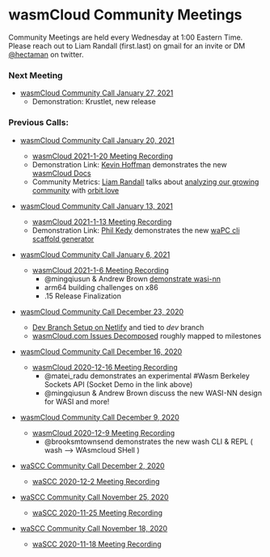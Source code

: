 
# wasmCloud Community Meetings

Community Meetings are held every Wednesday at 1:00 Eastern Time.
Please reach out to Liam Randall (first.last) on gmail for an invite or DM [@hectaman](https://twitter.com/hectaman) on twitter.


### Next Meeting
* [wasmCloud Community Call January 27, 2021](community-calls/2021-1-27-wasmcloud-community-call.md)
     * Demonstration: Krustlet, new release


### Previous Calls:

* [wasmCloud Community Call January 20, 2021](community-calls/2021-1-20-wasmcloud-community-call.md)
     * [wasmCloud 2021-1-20 Meeting Recording](https://youtu.be/XB3LJzX8j6Y)
     * Demonstration Link: [Kevin Hoffman](https://twitter.com/KevinHoffman) demonstrates the new [wasmCloud Docs](https://youtu.be/XB3LJzX8j6Y?t=30) 
     * Community Metrics: [Liam Randall]() talks about [analyzing our growing community](https://youtu.be/XB3LJzX8j6Y?t=420) with [orbit.love](https://orbit.love)

* [wasmCloud Community Call January 13, 2021](community-calls/2021-1-13-wasmcloud-community-call.md)
     * [wasmCloud 2021-1-13 Meeting Recording](https://www.youtube.com/watch?v=onr01cQ9xNU)
     * Demonstration Link: [Phil Kedy](https://github.com/pkedy) demonstrates the new [waPC cli scaffold generator](https://youtu.be/onr01cQ9xNU?t=149) 

* [wasmCloud Community Call January 6, 2021](community-calls/2021-1-6-wasmcloud-community-call.md)
     * [wasmCloud 2021-1-6 Meeting Recording](https://www.youtube.com/watch?v=TqWh7u2Klig)
          * @mingqiusun & Andrew Brown [demonstrate wasi-nn](https://youtu.be/TqWh7u2Klig?t=284)
          * arm64 building challenges on x86
          * .15 Release Finalization

* [wasmCloud Community Call December 23, 2020](community-calls/2020-12-23-wasmcloud-community-call.md)
     * [Dev Branch Setup on Netlify](https://5fe4c7fb261de900071c3e2e--brave-albattani-5b0c07.netlify.app/) and tied to *dev* branch
     * [wasmCloud.com Issues Decomposed](https://github.com/wasmCloud/wasmCloud.com/issues) roughly mapped to milestones 

* [wasmCloud Community Call December 16, 2020](community-calls/2020-12-16-wasmcloud-community-call.md)
     * [wasmCloud 2020-12-16 Meeting Recording](https://www.youtube.com/watch?v=32Aka25wcwY&feature=emb_logo)
          * @matei_radu demonstrates an experimental #Wasm Berkeley Sockets API (Socket Demo in the link above)
          * @mingqiusun & Andrew Brown discuss the new WASI-NN design for WASI and more! 

* [wasmCloud Community Call December 9, 2020](community-calls/2020-12-9-wasmcloud-community-call.md)
     * [wasmCloud 2020-12-9 Meeting Recording](https://www.youtube.com/watch?v=MW-6cJJ8ZyQ)
          * @brooksmtownsend demonstrates the new wash CLI & REPL ( wash --> WAsmcloud SHell )

* [waSCC Community Call December 2, 2020](community-calls/2020-12-2-wascc-community-call.md)
     * [waSCC 2020-12-2 Meeting Recording](https://youtu.be/532ZkcHop6M)

* [waSCC Community Call November 25, 2020](community-calls/2020-11-25-wascc-community-call.md)
     * [waSCC 2020-11-25 Meeting Recording](https://youtu.be/aZ0gaeCmYKk)

* [waSCC Community Call November 18, 2020](community-calls/2020-11-18-wascc-community-call.md)
     * [waSCC 2020-11-18 Meeting Recording](https://youtu.be/sxT9VlIBCto)
